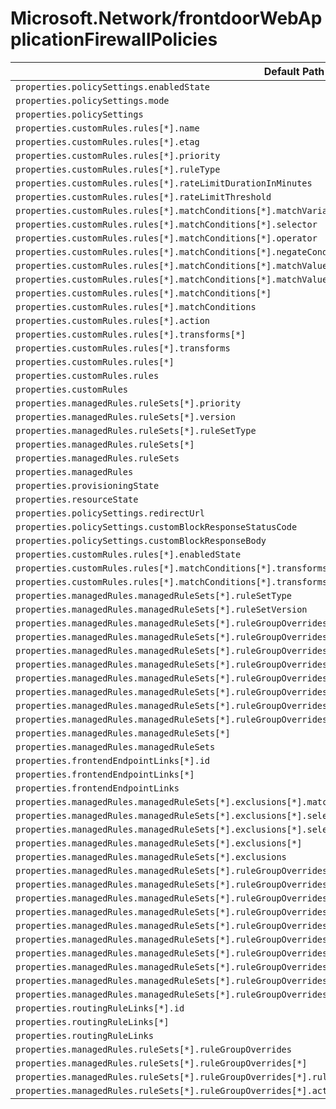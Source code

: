 # Microsoft.Network/frontdoorWebApplicationFirewallPolicies

| Default Path | Alias |
|---|---|
| `properties.policySettings.enabledState` | `Microsoft.Network/frontdoorWebApplicationFirewallPolicies/policySettings.enabledState` |
| `properties.policySettings.mode` | `Microsoft.Network/frontdoorWebApplicationFirewallPolicies/policySettings.mode` |
| `properties.policySettings` | `Microsoft.Network/frontdoorWebApplicationFirewallPolicies/policySettings` |
| `properties.customRules.rules[*].name` | `Microsoft.Network/frontdoorWebApplicationFirewallPolicies/customRules.rules[*].name` |
| `properties.customRules.rules[*].etag` | `Microsoft.Network/frontdoorWebApplicationFirewallPolicies/customRules.rules[*].etag` |
| `properties.customRules.rules[*].priority` | `Microsoft.Network/frontdoorWebApplicationFirewallPolicies/customRules.rules[*].priority` |
| `properties.customRules.rules[*].ruleType` | `Microsoft.Network/frontdoorWebApplicationFirewallPolicies/customRules.rules[*].ruleType` |
| `properties.customRules.rules[*].rateLimitDurationInMinutes` | `Microsoft.Network/frontdoorWebApplicationFirewallPolicies/customRules.rules[*].rateLimitDurationInMinutes` |
| `properties.customRules.rules[*].rateLimitThreshold` | `Microsoft.Network/frontdoorWebApplicationFirewallPolicies/customRules.rules[*].rateLimitThreshold` |
| `properties.customRules.rules[*].matchConditions[*].matchVariable` | `Microsoft.Network/frontdoorWebApplicationFirewallPolicies/customRules.rules[*].matchConditions[*].matchVariable` |
| `properties.customRules.rules[*].matchConditions[*].selector` | `Microsoft.Network/frontdoorWebApplicationFirewallPolicies/customRules.rules[*].matchConditions[*].selector` |
| `properties.customRules.rules[*].matchConditions[*].operator` | `Microsoft.Network/frontdoorWebApplicationFirewallPolicies/customRules.rules[*].matchConditions[*].operator` |
| `properties.customRules.rules[*].matchConditions[*].negateCondition` | `Microsoft.Network/frontdoorWebApplicationFirewallPolicies/customRules.rules[*].matchConditions[*].negateCondition` |
| `properties.customRules.rules[*].matchConditions[*].matchValue[*]` | `Microsoft.Network/frontdoorWebApplicationFirewallPolicies/customRules.rules[*].matchConditions[*].matchValue[*]` |
| `properties.customRules.rules[*].matchConditions[*].matchValue` | `Microsoft.Network/frontdoorWebApplicationFirewallPolicies/customRules.rules[*].matchConditions[*].matchValue` |
| `properties.customRules.rules[*].matchConditions[*]` | `Microsoft.Network/frontdoorWebApplicationFirewallPolicies/customRules.rules[*].matchConditions[*]` |
| `properties.customRules.rules[*].matchConditions` | `Microsoft.Network/frontdoorWebApplicationFirewallPolicies/customRules.rules[*].matchConditions` |
| `properties.customRules.rules[*].action` | `Microsoft.Network/frontdoorWebApplicationFirewallPolicies/customRules.rules[*].action` |
| `properties.customRules.rules[*].transforms[*]` | `Microsoft.Network/frontdoorWebApplicationFirewallPolicies/customRules.rules[*].transforms[*]` |
| `properties.customRules.rules[*].transforms` | `Microsoft.Network/frontdoorWebApplicationFirewallPolicies/customRules.rules[*].transforms` |
| `properties.customRules.rules[*]` | `Microsoft.Network/frontdoorWebApplicationFirewallPolicies/customRules.rules[*]` |
| `properties.customRules.rules` | `Microsoft.Network/frontdoorWebApplicationFirewallPolicies/customRules.rules` |
| `properties.customRules` | `Microsoft.Network/frontdoorWebApplicationFirewallPolicies/customRules` |
| `properties.managedRules.ruleSets[*].priority` | `Microsoft.Network/frontdoorWebApplicationFirewallPolicies/managedRules.ruleSets[*].priority` |
| `properties.managedRules.ruleSets[*].version` | `Microsoft.Network/frontdoorWebApplicationFirewallPolicies/managedRules.ruleSets[*].version` |
| `properties.managedRules.ruleSets[*].ruleSetType` | `Microsoft.Network/frontdoorWebApplicationFirewallPolicies/managedRules.ruleSets[*].ruleSetType` |
| `properties.managedRules.ruleSets[*]` | `Microsoft.Network/frontdoorWebApplicationFirewallPolicies/managedRules.ruleSets[*]` |
| `properties.managedRules.ruleSets` | `Microsoft.Network/frontdoorWebApplicationFirewallPolicies/managedRules.ruleSets` |
| `properties.managedRules` | `Microsoft.Network/frontdoorWebApplicationFirewallPolicies/managedRules` |
| `properties.provisioningState` | `Microsoft.Network/frontdoorWebApplicationFirewallPolicies/provisioningState` |
| `properties.resourceState` | `Microsoft.Network/frontdoorWebApplicationFirewallPolicies/resourceState` |
| `properties.policySettings.redirectUrl` | `Microsoft.Network/frontdoorWebApplicationFirewallPolicies/policySettings.redirectUrl` |
| `properties.policySettings.customBlockResponseStatusCode` | `Microsoft.Network/frontdoorWebApplicationFirewallPolicies/policySettings.customBlockResponseStatusCode` |
| `properties.policySettings.customBlockResponseBody` | `Microsoft.Network/frontdoorWebApplicationFirewallPolicies/policySettings.customBlockResponseBody` |
| `properties.customRules.rules[*].enabledState` | `Microsoft.Network/frontdoorWebApplicationFirewallPolicies/customRules.rules[*].enabledState` |
| `properties.customRules.rules[*].matchConditions[*].transforms[*]` | `Microsoft.Network/frontdoorWebApplicationFirewallPolicies/customRules.rules[*].matchConditions[*].transforms[*]` |
| `properties.customRules.rules[*].matchConditions[*].transforms` | `Microsoft.Network/frontdoorWebApplicationFirewallPolicies/customRules.rules[*].matchConditions[*].transforms` |
| `properties.managedRules.managedRuleSets[*].ruleSetType` | `Microsoft.Network/frontdoorWebApplicationFirewallPolicies/managedRules.managedRuleSets[*].ruleSetType` |
| `properties.managedRules.managedRuleSets[*].ruleSetVersion` | `Microsoft.Network/frontdoorWebApplicationFirewallPolicies/managedRules.managedRuleSets[*].ruleSetVersion` |
| `properties.managedRules.managedRuleSets[*].ruleGroupOverrides[*].ruleGroupName` | `Microsoft.Network/frontdoorWebApplicationFirewallPolicies/managedRules.managedRuleSets[*].ruleGroupOverrides[*].ruleGroupName` |
| `properties.managedRules.managedRuleSets[*].ruleGroupOverrides[*].rules[*].ruleId` | `Microsoft.Network/frontdoorWebApplicationFirewallPolicies/managedRules.managedRuleSets[*].ruleGroupOverrides[*].rules[*].ruleId` |
| `properties.managedRules.managedRuleSets[*].ruleGroupOverrides[*].rules[*].enabledState` | `Microsoft.Network/frontdoorWebApplicationFirewallPolicies/managedRules.managedRuleSets[*].ruleGroupOverrides[*].rules[*].enabledState` |
| `properties.managedRules.managedRuleSets[*].ruleGroupOverrides[*].rules[*].action` | `Microsoft.Network/frontdoorWebApplicationFirewallPolicies/managedRules.managedRuleSets[*].ruleGroupOverrides[*].rules[*].action` |
| `properties.managedRules.managedRuleSets[*].ruleGroupOverrides[*].rules[*]` | `Microsoft.Network/frontdoorWebApplicationFirewallPolicies/managedRules.managedRuleSets[*].ruleGroupOverrides[*].rules[*]` |
| `properties.managedRules.managedRuleSets[*].ruleGroupOverrides[*].rules` | `Microsoft.Network/frontdoorWebApplicationFirewallPolicies/managedRules.managedRuleSets[*].ruleGroupOverrides[*].rules` |
| `properties.managedRules.managedRuleSets[*].ruleGroupOverrides[*]` | `Microsoft.Network/frontdoorWebApplicationFirewallPolicies/managedRules.managedRuleSets[*].ruleGroupOverrides[*]` |
| `properties.managedRules.managedRuleSets[*].ruleGroupOverrides` | `Microsoft.Network/frontdoorWebApplicationFirewallPolicies/managedRules.managedRuleSets[*].ruleGroupOverrides` |
| `properties.managedRules.managedRuleSets[*]` | `Microsoft.Network/frontdoorWebApplicationFirewallPolicies/managedRules.managedRuleSets[*]` |
| `properties.managedRules.managedRuleSets` | `Microsoft.Network/frontdoorWebApplicationFirewallPolicies/managedRules.managedRuleSets` |
| `properties.frontendEndpointLinks[*].id` | `Microsoft.Network/frontdoorWebApplicationFirewallPolicies/frontendEndpointLinks[*].id` |
| `properties.frontendEndpointLinks[*]` | `Microsoft.Network/frontdoorWebApplicationFirewallPolicies/frontendEndpointLinks[*]` |
| `properties.frontendEndpointLinks` | `Microsoft.Network/frontdoorWebApplicationFirewallPolicies/frontendEndpointLinks` |
| `properties.managedRules.managedRuleSets[*].exclusions[*].matchVariable` | `Microsoft.Network/frontdoorWebApplicationFirewallPolicies/managedRules.managedRuleSets[*].exclusions[*].matchVariable` |
| `properties.managedRules.managedRuleSets[*].exclusions[*].selectorMatchOperator` | `Microsoft.Network/frontdoorWebApplicationFirewallPolicies/managedRules.managedRuleSets[*].exclusions[*].selectorMatchOperator` |
| `properties.managedRules.managedRuleSets[*].exclusions[*].selector` | `Microsoft.Network/frontdoorWebApplicationFirewallPolicies/managedRules.managedRuleSets[*].exclusions[*].selector` |
| `properties.managedRules.managedRuleSets[*].exclusions[*]` | `Microsoft.Network/frontdoorWebApplicationFirewallPolicies/managedRules.managedRuleSets[*].exclusions[*]` |
| `properties.managedRules.managedRuleSets[*].exclusions` | `Microsoft.Network/frontdoorWebApplicationFirewallPolicies/managedRules.managedRuleSets[*].exclusions` |
| `properties.managedRules.managedRuleSets[*].ruleGroupOverrides[*].exclusions[*].matchVariable` | `Microsoft.Network/frontdoorWebApplicationFirewallPolicies/managedRules.managedRuleSets[*].ruleGroupOverrides[*].exclusions[*].matchVariable` |
| `properties.managedRules.managedRuleSets[*].ruleGroupOverrides[*].exclusions[*].selectorMatchOperator` | `Microsoft.Network/frontdoorWebApplicationFirewallPolicies/managedRules.managedRuleSets[*].ruleGroupOverrides[*].exclusions[*].selectorMatchOperator` |
| `properties.managedRules.managedRuleSets[*].ruleGroupOverrides[*].exclusions[*].selector` | `Microsoft.Network/frontdoorWebApplicationFirewallPolicies/managedRules.managedRuleSets[*].ruleGroupOverrides[*].exclusions[*].selector` |
| `properties.managedRules.managedRuleSets[*].ruleGroupOverrides[*].exclusions[*]` | `Microsoft.Network/frontdoorWebApplicationFirewallPolicies/managedRules.managedRuleSets[*].ruleGroupOverrides[*].exclusions[*]` |
| `properties.managedRules.managedRuleSets[*].ruleGroupOverrides[*].exclusions` | `Microsoft.Network/frontdoorWebApplicationFirewallPolicies/managedRules.managedRuleSets[*].ruleGroupOverrides[*].exclusions` |
| `properties.managedRules.managedRuleSets[*].ruleGroupOverrides[*].rules[*].exclusions[*].matchVariable` | `Microsoft.Network/frontdoorWebApplicationFirewallPolicies/managedRules.managedRuleSets[*].ruleGroupOverrides[*].rules[*].exclusions[*].matchVariable` |
| `properties.managedRules.managedRuleSets[*].ruleGroupOverrides[*].rules[*].exclusions[*].selectorMatchOperator` | `Microsoft.Network/frontdoorWebApplicationFirewallPolicies/managedRules.managedRuleSets[*].ruleGroupOverrides[*].rules[*].exclusions[*].selectorMatchOperator` |
| `properties.managedRules.managedRuleSets[*].ruleGroupOverrides[*].rules[*].exclusions[*].selector` | `Microsoft.Network/frontdoorWebApplicationFirewallPolicies/managedRules.managedRuleSets[*].ruleGroupOverrides[*].rules[*].exclusions[*].selector` |
| `properties.managedRules.managedRuleSets[*].ruleGroupOverrides[*].rules[*].exclusions[*]` | `Microsoft.Network/frontdoorWebApplicationFirewallPolicies/managedRules.managedRuleSets[*].ruleGroupOverrides[*].rules[*].exclusions[*]` |
| `properties.managedRules.managedRuleSets[*].ruleGroupOverrides[*].rules[*].exclusions` | `Microsoft.Network/frontdoorWebApplicationFirewallPolicies/managedRules.managedRuleSets[*].ruleGroupOverrides[*].rules[*].exclusions` |
| `properties.routingRuleLinks[*].id` | `Microsoft.Network/frontdoorWebApplicationFirewallPolicies/routingRuleLinks[*].id` |
| `properties.routingRuleLinks[*]` | `Microsoft.Network/frontdoorWebApplicationFirewallPolicies/routingRuleLinks[*]` |
| `properties.routingRuleLinks` | `Microsoft.Network/frontdoorWebApplicationFirewallPolicies/routingRuleLinks` |
| `properties.managedRules.ruleSets[*].ruleGroupOverrides` | `Microsoft.Network/FrontDoorWebApplicationFirewallPolicies/managedRules.ruleSets[*].AzureManagedRuleSet.ruleGroupOverrides` |
| `properties.managedRules.ruleSets[*].ruleGroupOverrides[*]` | `Microsoft.Network/FrontDoorWebApplicationFirewallPolicies/managedRules.ruleSets[*].AzureManagedRuleSet.ruleGroupOverrides[*]` |
| `properties.managedRules.ruleSets[*].ruleGroupOverrides[*].ruleGroupOverride` | `Microsoft.Network/FrontDoorWebApplicationFirewallPolicies/managedRules.ruleSets[*].AzureManagedRuleSet.ruleGroupOverrides[*].ruleGroupOverride` |
| `properties.managedRules.ruleSets[*].ruleGroupOverrides[*].action` | `Microsoft.Network/FrontDoorWebApplicationFirewallPolicies/managedRules.ruleSets[*].AzureManagedRuleSet.ruleGroupOverrides[*].action` |

